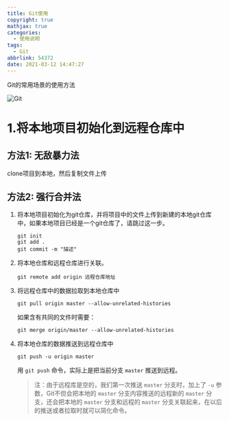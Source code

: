 ```yaml
---
title: Git使用
copyright: true
mathjax: true
categories:
  - 使用说明
tags:
  - Git
abbrlink: 54372
date: 2021-03-12 14:47:27
---
```


Git的常用场景的使用方法

![Git](https://gitee.com/junpzx/blog-img/raw/master//img/20210312150355.png)



# 1.将本地项目初始化到远程仓库中

## 方法1: 无敌暴力法

clone项目到本地，然后复制文件上传



## 方法2: 强行合并法

1. 将本地项目初始化为git仓库，并将项目中的文件上传到新建的本地git仓库中，如果本地项目已经是一个git仓库了，请跳过这一步。

    ```
    git init
    git add .
    git commit -m "描述"
    ```

2. 将本地仓库和远程仓库进行关联。

    ```
    git remote add origin 远程仓库地址
    ```

3. 将远程仓库中的数据拉取到本地仓库中

    ```
    git pull origin master --allow-unrelated-histories
    ```

    如果含有共同的文件时需要：

    ```
    git merge origin/master --allow-unrelated-histories
    ```

4. 将本地仓库的数据推送到远程仓库中

    ```
    git push -u origin master
    ```

    用 `git push` 命令，实际上是把当前分支 `master` 推送到远程。

    > 注：由于远程库是空的，我们第一次推送 `master` 分支时，加上了 `-u` 参数，Git不但会把本地的 `master` 分支内容推送的远程新的 `master` 分支，还会把本地的 `master` 分支和远程的 `master` 分支关联起来，在以后的推送或者拉取时就可以简化命令。
